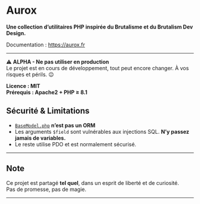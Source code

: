 # Aurox

**Une collection d’utilitaires PHP inspirée du Brutalisme et du Brutalism Dev Design.**

Documentation : https://aurox.fr

---

⚠️ **ALPHA - Ne pas utiliser en production**  
Le projet est en cours de développement, tout peut encore changer. À vos risques et périls. 😉

**Licence : MIT**  
**Prérequis : Apache2 + PHP ≥ 8.1**


## Sécurité & Limitations

* [`BaseModel.php`](src/OsdAurox/BaseModel.php) **n’est pas un ORM**
* Les arguments `$field` sont vulnérables aux injections SQL. **N’y passez jamais de variables.**
* Le reste utilise PDO et est normalement sécurisé.

---

## Note 

Ce projet est partagé **tel quel**, dans un esprit de liberté et de curiosité. <br>
Pas de promesse, pas de magie.

---


